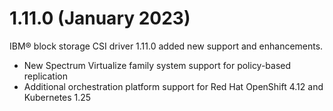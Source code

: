 # 1.11.0 (January 2023)

IBM® block storage CSI driver 1.11.0 added new support and enhancements.
- New Spectrum Virtualize family system support for policy-based replication
- Additional orchestration platform support for Red Hat OpenShift 4.12 and Kubernetes 1.25
